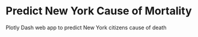  # Predict New York Cause of Mortality

 Plotly Dash web app to predict New York citizens cause of death
 